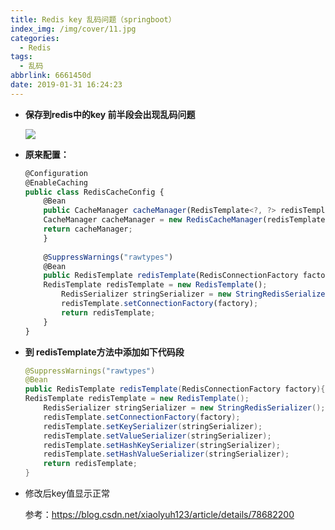 ```yaml
---
title: Redis key 乱码问题（springboot）
index_img: /img/cover/11.jpg
categories:
  - Redis
tags:
  - 乱码
abbrlink: 6661450d
date: 2019-01-31 16:24:23
---
```


+ **保存到redis中的key  前半段会出现乱码问题**

    ![](1.png)

+ **原来配置：**
    ```javascript
    @Configuration
    @EnableCaching
    public class RedisCacheConfig {
        @Bean
        public CacheManager cacheManager(RedisTemplate<?, ?> redisTemplate) {
        CacheManager cacheManager = new RedisCacheManager(redisTemplate);
        return cacheManager;
        }
     
        @SuppressWarnings("rawtypes")
        @Bean
        public RedisTemplate redisTemplate(RedisConnectionFactory factory){
        RedisTemplate redisTemplate = new RedisTemplate();
            RedisSerializer stringSerializer = new StringRedisSerializer();
            redisTemplate.setConnectionFactory(factory);
            return redisTemplate;
        }
    }
    ```
+ **到  redisTemplate方法中添加如下代码段**
    ```java
    @SuppressWarnings("rawtypes")
    @Bean
    public RedisTemplate redisTemplate(RedisConnectionFactory factory){
    RedisTemplate redisTemplate = new RedisTemplate();
        RedisSerializer stringSerializer = new StringRedisSerializer();
        redisTemplate.setConnectionFactory(factory);
        redisTemplate.setKeySerializer(stringSerializer);
        redisTemplate.setValueSerializer(stringSerializer);
        redisTemplate.setHashKeySerializer(stringSerializer);
        redisTemplate.setHashValueSerializer(stringSerializer);
        return redisTemplate;
    }
    ```
+ 修改后key值显示正常

  参考：https://blog.csdn.net/xiaolyuh123/article/details/78682200